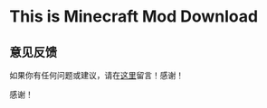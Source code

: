 # This is Minecraft Mod Download

## 意见反馈
如果你有任何问题或建议，请在[这里](https://space.bilibili.com/402959210?spm_id_from=333.1007.0.0)留言！感谢！

感谢！
